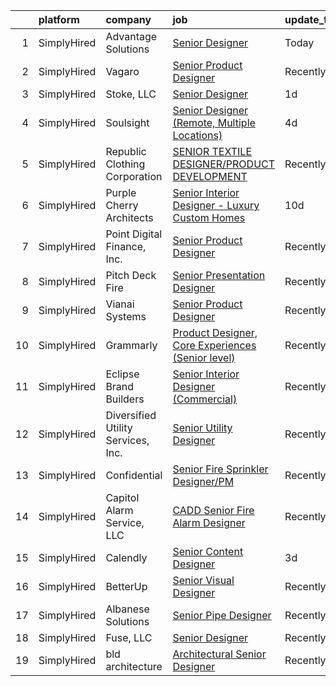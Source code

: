 

|    | platform    | company                            | job                                                                                                                                                           | update_time   | location                      |
|---:|:------------|:-----------------------------------|:--------------------------------------------------------------------------------------------------------------------------------------------------------------|:--------------|:------------------------------|
|  1 | SimplyHired | Advantage Solutions                | [Senior Designer](https://www.simplyhired.com/job/q2vb29vRFvsE27uX7pxNVC0JScfoLyUgzfSCT3K1eSHPKxrb_BCfkA?q=senior+designer)                                   | Today         | San Francisco, CA +1 location |
|  2 | SimplyHired | Vagaro                             | [Senior Product Designer](https://www.simplyhired.com/job/Q3sJuW9vBr0P-iCpHyxplehMWl793PFPlNePnVflc5G6na9IMk2fQQ?q=senior+designer)                           | Recently      | Pleasanton, CA                |
|  3 | SimplyHired | Stoke, LLC                         | [Senior Designer](https://www.simplyhired.com/job/65f2WfGODFnsbGkPE8aVscrpdsYoDfouGrElNw_6pXxCjWnomEi1Dw?q=senior+designer)                                   | 1d            | Remote                        |
|  4 | SimplyHired | Soulsight                          | [Senior Designer (Remote, Multiple Locations)](https://www.simplyhired.com/job/Dafb3UK69ovI7Mjd-mk8btJSlXuolEcwqb9h5Z5D1DJ1dHKFTkuSBA?q=senior+designer)      | 4d            | Chicago, IL                   |
|  5 | SimplyHired | Republic Clothing Corporation      | [SENIOR TEXTILE DESIGNER/PRODUCT DEVELOPMENT](https://www.simplyhired.com/job/-5DhmQGnxSC6KA5alFbv0szmdwsi0kHEG2KnDm68A-kB5XfORdxF7A?q=senior+designer)       | Recently      | New York, NY                  |
|  6 | SimplyHired | Purple Cherry Architects           | [Senior Interior Designer - Luxury Custom Homes](https://www.simplyhired.com/job/DKtXosXZCIU2Q1IIo86h5VbTwhG8k5EBXMBMePtzKPOxzitcKQXwxA?q=senior+designer)    | 10d           | Charlottesville, VA           |
|  7 | SimplyHired | Point Digital Finance, Inc.        | [Senior Product Designer](https://www.simplyhired.com/job/vJWVS7dnTYtj0DSw5_ziJd38EPxpvg8Wl2EQM5qhhbXLdbBK576RjQ?q=senior+designer)                           | Recently      | Palo Alto, CA                 |
|  8 | SimplyHired | Pitch Deck Fire                    | [Senior Presentation Designer](https://www.simplyhired.com/job/jYNTnV-puvkSD-LiXWowLCQsrIrlIgUc9XdxbeCKV4VMJpASc_8p9Q?q=senior+designer)                      | Recently      | Remote                        |
|  9 | SimplyHired | Vianai Systems                     | [Senior Product Designer](https://www.simplyhired.com/job/4zhin96IRysRGl8-CfpQa48NImCHccmbdtUY8QczrRHMXyX1LI1WrA?q=senior+designer)                           | Recently      | Remote                        |
| 10 | SimplyHired | Grammarly                          | [Product Designer, Core Experiences (Senior level)](https://www.simplyhired.com/job/gyQss9rR5-GSHUOLdzp3HydnRzkwm78ivUaVMqIEhU9FG60J2XsO5A?q=senior+designer) | Recently      | San Francisco, CA             |
| 11 | SimplyHired | Eclipse Brand Builders             | [Senior Interior Designer (Commercial)](https://www.simplyhired.com/job/O31U44uTvCk6Md1bmIgfETA3an8SYJZ4OGX3bWRyC4ZDMFwFD5AwCg?q=senior+designer)             | Recently      | Suwanee, GA                   |
| 12 | SimplyHired | Diversified Utility Services, Inc. | [Senior Utility Designer](https://www.simplyhired.com/job/Zp38TJJqqHvX7tY-TJ6pQmgVr4QZQFnt_OflxIpR2xTo4hsYdm0TuA?q=senior+designer)                           | Recently      | Las Vegas, NV                 |
| 13 | SimplyHired | Confidential                       | [Senior Fire Sprinkler Designer/PM](https://www.simplyhired.com/job/Qpimr_k2kSdCQKbKj6Clj6gy3BtvIRm4VxREu-soLH3_3JdoG6TpAA?q=senior+designer)                 | Recently      | Marietta, GA                  |
| 14 | SimplyHired | Capitol Alarm Service, LLC         | [CADD Senior Fire Alarm Designer](https://www.simplyhired.com/job/yrvefE-8zjxD_iD5TwRdYKqDiF15w_OR-tyomO5jED7Jd2RI1aeaAw?q=senior+designer)                   | Recently      | Crofton, MD                   |
| 15 | SimplyHired | Calendly                           | [Senior Content Designer](https://www.simplyhired.com/job/bfn_LXvJe4UsiUt99hfIhurx6XSA5Do93xy-5heTLDCImWBNiX1xdg?q=senior+designer)                           | 3d            | Atlanta, GA                   |
| 16 | SimplyHired | BetterUp                           | [Senior Visual Designer](https://www.simplyhired.com/job/TgH0XynelgsrORge1VDxNkrzxOU6KqmcBb-pJ61EMHwwwwGpeIxC4w?q=senior+designer)                            | Recently      | Austin, TX                    |
| 17 | SimplyHired | Albanese Solutions                 | [Senior Pipe Designer](https://www.simplyhired.com/job/U-u9pauflhPZm-HRaiN2qJhQFnSfFghcoCUeUoowQoIP4z8Bks7MwQ?q=senior+designer)                              | Recently      | Fieldsboro, NJ                |
| 18 | SimplyHired | Fuse, LLC                          | [Senior Designer](https://www.simplyhired.com/job/FxYlYlAvBkxq1MgzJOJGYODmvBQ6rK-irE2875WFl6rB7DSL3NryRg?q=senior+designer)                                   | Recently      | Remote                        |
| 19 | SimplyHired | bld architecture                   | [Architectural Senior Designer](https://www.simplyhired.com/job/-6bDyYhE5MlHOX8RZis4xmvzrr26e0d83u3il0fYVfla5MgG56xHTQ?q=senior+designer)                     | Recently      | Patchogue, NY                 |